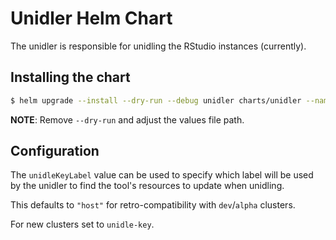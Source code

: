 # Unidler Helm Chart

The unidler is responsible for unidling the RStudio instances (currently).

## Installing the chart

```bash
$ helm upgrade --install --dry-run --debug unidler charts/unidler --namespace default -f chart-env-config/ENV/unidler.yml
```

**NOTE**: Remove `--dry-run` and adjust the values file path.


## Configuration
The `unidleKeyLabel` value can be used to specify which label will be used
by the unidler to find the tool's resources to update when unidling.

This defaults to `"host"` for retro-compatibility with `dev`/`alpha` clusters.

For new clusters set to `unidle-key`.
